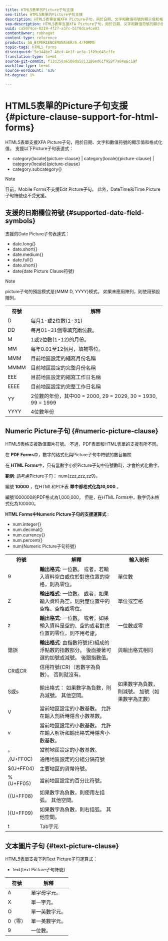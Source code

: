 ```yaml
---
title: HTML5表單的Picture子句支援
seo-title: HTML5表單的Picture子句支援
description: HTML5表單支援XFA Picture子句，用於日期、文字和數值符號的顯示值和格式化值。
seo-description: HTML5表單支援XFA Picture子句，用於日期、文字和數值符號的顯示值和格式化值。
uuid: ca5074ce-8219-4f27-a37c-b1f0dca4ce03
contentOwner: robhagat
content-type: reference
products: SG_EXPERIENCEMANAGER/6.4/FORMS
topic-tags: hTML5_forms
discoiquuid: 5e344be7-46cd-4e1f-ae3a-1f89c645cffe
translation-type: tm+mt
source-git-commit: f13d358a6508da5813186ed61f959f7a84e6c19f
workflow-type: tm+mt
source-wordcount: '636'
ht-degree: 1%

---
```



# HTML5表單的Picture子句支援 {#picture-clause-support-for-html-forms}

HTML5表單支援XFA Picture子句，用於日期、文字和數值符號的顯示值和格式化值。 支援以下Picture子句表達式：

* category(locale){picture-clause} | category(locale){picture-clause} | category(locale){picture-clause}
* category.subcategory{}

>[!NOTE]
>
>目前，Mobile Forms不支援Edit Picture子句。 此外，DateTime和Time Picture子句符號也不受支援。

## 支援的日期欄位符號 {#supported-date-field-symbols}

支援的Date Picture子句表達式：

* date.long{}
* date.short{}
* date.medium{}
* date.full{}
* date.short{}
* date{date Picture Clause符號}

>[!NOTE]
>
>picture子句的預設模式是{MMM D, YYYY}模式。 如果未應用陣列，則使用預設陣列。

<table> 
 <tbody>
  <tr>
   <th><strong>符號</strong></th> 
   <th>解釋</th> 
  </tr>
  <tr>
   <td>D</td> 
   <td>每月1-或2位數(1-31)</td> 
  </tr>
  <tr>
   <td>DD</td> 
   <td>每月01-31個零填充兩位數。<br /> </td> 
  </tr>
  <tr>
   <td>M</td> 
   <td>1或2位數(1-12)的月份。<br /> </td> 
  </tr>
  <tr>
   <td>MM</td> 
   <td>每年0.01至12個月，填補零位。<br /> </td> 
  </tr>
  <tr>
   <td>MMM</td> 
   <td>目前地區設定的縮寫月份名稱<br /> </td> 
  </tr>
  <tr>
   <td>MMMM</td> 
   <td>目前地區設定的完整月份名稱<br /> </td> 
  </tr>
  <tr>
   <td>EEE</td> 
   <td>目前地區設定的縮寫工作日名稱<br /> </td> 
  </tr>
  <tr>
   <td>EEEE</td> 
   <td>目前地區設定的完整工作日名稱<br /> </td> 
  </tr>
  <tr>
   <td>YY</td> 
   <td>2位數的年份，其中00 = 2000, 29 = 2029, 30 = 1930, 99 = 1999<br /> </td> 
  </tr>
  <tr>
   <td>YYYY</td> 
   <td>4位數年份<br /> </td> 
  </tr>
 </tbody>
</table>

## Numeric Picture子句 {#numeric-picture-clause}

HTML5表格支援數值圖片符號。 不過，PDF表單和HTML表單的支援有所不同。

在 **PDF Forms**&#x200B;中，數字的格式化與Picture子句中符號的數目無關

在 **HTML Forms**&#x200B;中，只有當數字小於Picture子句中符號數時，才會格式化數字。

**範例**: 請考慮Picture子句： num{zzz,zzz,zz9}。

編號 **10000** ，在HTML和PDF表 **單中都格式化為10,000** 。

編號1000000的PDF格式為1,000,000。 但是，在HTML Forms中，數字仍未格式化為100000。

**HTML Forms中Numeric Picture子句的支援運算式** :

* num.integer{}
* num.decimal{}
* num.currency{}
* num.percent{}
* num{Numeric Picture子句符號}

<table> 
 <tbody>
  <tr>
   <th><strong>符號</strong></th> 
   <th><strong>解釋</strong></th> 
   <th>輸入剖析</th> 
  </tr>
  <tr>
   <td>9</td> 
   <td><strong>輸出格式</strong>: 一位數。 或者，若輸入資料空白或位於對應位置的空格，則為零位。<br /> </td> 
   <td>單位數</td> 
  </tr>
  <tr>
   <td>Z</td> 
   <td><strong>輸出格式</strong>: 一位數。 或者，如果輸入資料為空，則對應位置中的空格、空格或零位。<br /> </td> 
   <td>單位或空格</td> 
  </tr>
  <tr>
   <td>z</td> 
   <td><strong>輸出格式</strong>: 一位數。 或者，如果輸入資料是空的、空的或者對應位置的零位，則不用考慮。<br /> </td> 
   <td>一位數或零</td> 
  </tr>
  <tr>
   <td>錯誤</td> 
   <td><strong>輸出格式</strong>: 由指數符號(E)組成的浮點數的指數部分。 後面接著可選的加號或減號。 後跟指數值。<br /> </td> 
   <td>與輸出格式相同</td> 
  </tr>
  <tr>
   <td>CR或CR<br /> </td> 
   <td>信用符號(CR)（若數字為負數）。 否則就沒有。</td> 
   <td><br type="_moz" /> </td> 
  </tr>
  <tr>
   <td>S或s<br /> </td> 
   <td>輸出格式： 如果數字為負數，則為減號。 其他空間。<br /> </td> 
   <td>如果數字為負數，則減號。 加號（如果數字為正數）</td> 
  </tr>
  <tr>
   <td>V</td> 
   <td>當前地區設定的小數基數。 允許在輸入剖析時隱含小數基數。</td> 
   <td><br type="_moz" /> </td> 
  </tr>
  <tr>
   <td>v</td> 
   <td>當前地區設定的小數基數。 允許在輸入解析和輸出格式時隱含小數基數。</td> 
   <td><br type="_moz" /> </td> 
  </tr>
  <tr>
   <td>。</td> 
   <td>當前地區設定的小數基數。</td> 
   <td><br type="_moz" /> </td> 
  </tr>
  <tr>
   <td>,(U+FF0C)</td> 
   <td>通用地區設定的分組分隔符號</td> 
   <td><br type="_moz" /> </td> 
  </tr>
  <tr>
   <td>$(U+FF04)</td> 
   <td>主要地區的貨幣符號。</td> 
   <td><br type="_moz" /> </td> 
  </tr>
  <tr>
   <td>%(U+FF05)</td> 
   <td>當前地區設定的百分比符號。</td> 
   <td><br type="_moz" /> </td> 
  </tr>
  <tr>
   <td>((U+FF08)</td> 
   <td>如果數字為負數，則使用左括弧。 其他空間。</td> 
   <td><br type="_moz" /> </td> 
  </tr>
  <tr>
   <td>)(U+FF09)</td> 
   <td>如果數字為負數，則右括弧。 其他空間。</td> 
   <td><br type="_moz" /> </td> 
  </tr>
  <tr>
   <td>t</td> 
   <td>Tab字元</td> 
   <td><br type="_moz" /> </td> 
  </tr>
 </tbody>
</table>

## 文本圖片子句 {#text-picture-clause}

HTML5表單支援下列Text Picture子句運算式：

* text{text Picture子句符號}

| **符號** | **解釋** |
|---|---|
| A | 單字母字元。 |
| X | 單一字元。 |
| O | 單一英數字元。 |
| 0（零） | 單一英數字元。 |
| 9 | 一位數。 |

